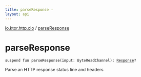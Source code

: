 ```yaml
---
title: parseResponse - 
layout: api
---
```


<div class='api-docs-breadcrumbs'><a href="index.html">io.ktor.http.cio</a> / <a href="./parse-response.html">parseResponse</a></div>

# parseResponse

<div class="signature"><code><span class="keyword">suspend</span> <span class="keyword">fun </span><span class="identifier">parseResponse</span><span class="symbol">(</span><span class="parameterName" id="io.ktor.http.cio$parseResponse(kotlinx.coroutines.io.ByteReadChannel)/input">input</span><span class="symbol">:</span>&nbsp;<span class="identifier">ByteReadChannel</span><span class="symbol">)</span><span class="symbol">: </span><a href="-response/index.html"><span class="identifier">Response</span></a><span class="symbol">?</span></code></div>

Parse an HTTP response status line and headers

